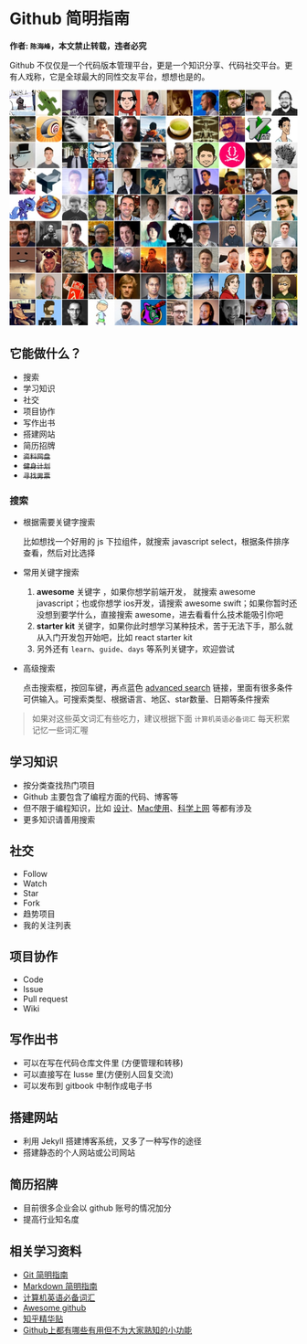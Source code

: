 # Github 简明指南

__作者: `陈海峰`，本文禁止转载，违者必究__

Github 不仅仅是一个代码版本管理平台，更是一个知识分享、代码社交平台。更有人戏称，它是全球最大的同性交友平台，想想也是的。

![同性交友](github99.jpg)

## 它能做什么？
* 搜索
* 学习知识
* 社交
* 项目协作
* 写作出书
* 搭建网站
* 简历招牌
* <del>`资料网盘`</del>
* <del>`健身计划`</del>
* <del>`寻找男票`</del>

### 搜索
  * 根据需要关键字搜索

    比如想找一个好用的 js 下拉组件，就搜索 javascript select，根据条件排序查看，然后对比选择

  * 常用关键字搜索

    1. __awesome__ 关键字 ，如果你想学前端开发， 就搜索 awesome javascript；也或你想学 ios开发，请搜索 awesome swift；如果你暂时还没想到要学什么，直接搜索 awesome，进去看看什么技术能吸引你吧
    1. __starter kit__ 关键字，如果你此时想学习某种技术，苦于无法下手，那么就从入门开发包开始吧，比如 react starter kit
    1. 另外还有 `learn`、`guide`、`days` 等系列关键字，欢迎尝试

  * 高级搜索

    点击搜索框，按回车键，再点蓝色 [advanced search](https://github.com/search/advanced) 链接，里面有很多条件可供输入。可搜索类型、根据语言、地区、star数量、日期等条件搜索

> 如果对这些英文词汇有些吃力，建议根据下面 `计算机英语必备词汇` 每天积累记忆一些词汇喔

## 学习知识
  * 按分类查找热门项目
  * Github 主要包含了编程方面的代码、博客等
  * 但不限于编程知识，比如 [设计](https://github.com/jobbole/awesome-design-cn)、[Mac使用](https://github.com/jaywcjlove/awesome-mac)、[科学上网](https://github.com/getlantern/lantern) 等都有涉及
  * 更多知识请善用搜索

## 社交
  * Follow
  * Watch
  * Star
  * Fork
  * 趋势项目
  * 我的关注列表

## 项目协作
  * Code
  * Issue
  * Pull request
  * Wiki

## 写作出书
  * 可以在写在代码仓库文件里 (方便管理和转移)
  * 可以直接写在 Iusse 里(方便别人回复交流)
  * 可以发布到 gitbook 中制作成电子书

## 搭建网站
  * 利用 Jekyll 搭建博客系统，又多了一种写作的途径
  * 搭建静态的个人网站或公司网站

## 简历招牌
  * 目前很多企业会以 github 账号的情况加分
  * 提高行业知名度

## 相关学习资料
* [Git 简明指南](http://rogerdudler.github.io/git-guide/index.zh.html)
* [Markdown 简明指南](https://github.com/cheft/awesome-cheft/blob/master/markdown-simple-guide.md)
* [计算机英语必备词汇](https://www.shanbay.com/wordbook/76237/)
* [Awesome github](https://github.com/AntBranch/awesome-github)
* [知乎精华贴](https://www.zhihu.com/question/20070065)
* [Github上都有哪些有用但不为大家熟知的小功能](https://www.zhihu.com/question/36974348)
